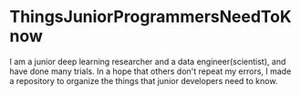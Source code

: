 # ThingsJuniorProgrammersNeedToKnow
I am a junior deep learning researcher and a data engineer(scientist), and have done many trials. In a hope that others don't repeat my errors, I made a repository to organize the things that junior developers need to know.
